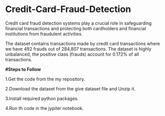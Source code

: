 # Credit-Card-Fraud-Detection
Credit card fraud detection systems play a crucial role in safeguarding financial transactions and protecting both cardholders and financial institutions from fraudulent activities.

The dataset contains transactions made by credit card transactions where we have 492 frauds out of 284,807 transactions. The dataset is highly unbalanced, the positive class (frauds) account for 0.172% of all transactions.

**#Steps to Follow**

1.Get the code from the my repository.

2.Download the dataset from the give dataset file and Unzip it.

3.Install required python packages.

4.Run th code in the jypiter notebook.
